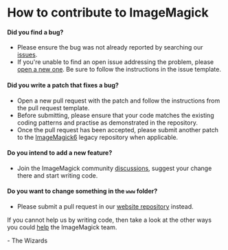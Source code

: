 # How to contribute to ImageMagick

#### **Did you find a bug?**

- Please ensure the bug was not already reported by searching our [issues](https://github.com/ImageMagick/ImageMagick/issues).
- If you're unable to find an open issue addressing the problem, please [open a new one](https://github.com/ImageMagick/ImageMagick/issues/new).
  Be sure to follow the instructions in the issue template.

#### **Did you write a patch that fixes a bug?**

- Open a new pull request with the patch and follow the instructions from the pull request template.
- Before submitting, please ensure that your code matches the existing coding patterns and practise as demonstrated in the repository.
- Once the pull request has been accepted, please submit another patch to the [ImageMagick6](https://github.com/ImageMagick/ImageMagick6) legacy repository when applicable.

#### **Do you intend to add a new feature?**

- Join the ImageMagick community [discussions](https://github.com/ImageMagick/ImageMagick/discussions), suggest your change there and start writing code.

#### **Do you want to change something in the `www` folder?**

- Please submit a pull request in our [website repository](https://github.com/ImageMagick/Website) instead.

If you cannot help us by writing code, then take a look at the other ways you could [help](https://imagemagick.org/script/support.php) the ImageMagick team.

\- The Wizards
